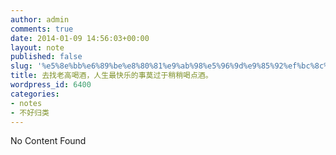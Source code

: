 ```yaml
---
author: admin
comments: true
date: 2014-01-09 14:56:03+00:00
layout: note
published: false
slug: '%e5%8e%bb%e6%89%be%e8%80%81%e9%ab%98%e5%96%9d%e9%85%92%ef%bc%8c%e4%ba%ba%e7%94%9f%e6%9c%80%e5%bf%ab%e4%b9%90%e7%9a%84%e4%ba%8b%e8%8e%ab%e8%bf%87%e4%ba%8e%e7%a8%8d%e7%a8%8d%e5%96%9d%e7%82%b9%e9%85%92'
title: 去找老高喝酒，人生最快乐的事莫过于稍稍喝点酒。
wordpress_id: 6400
categories:
- notes
- 不好归类
---
```


No Content Found
